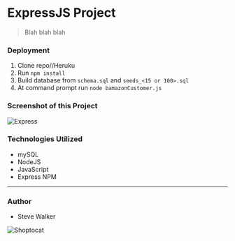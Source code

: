 # ExpressJS Project

>Blah blah blah

### Deployment

1. Clone repo//Heruku
2. Run `npm install`
3. Build database from `schema.sql` and `seeds_<15 or 100>.sql`
4. At command prompt run `node bamazonCustomer.js`

### Screenshot of this Project

![Express](https://raw.github.com/captnwalker/Bamazon/master/screenshot/screenshot.gif "Express")

### Technologies Utilized

* mySQL
* NodeJS
* JavaScript
* Express NPM

---

### Author

* Steve Walker

![Shoptocat](https://octodex.github.com/images/shoptocat.png)
